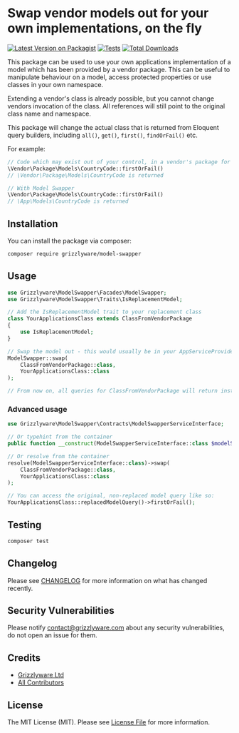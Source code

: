# Swap vendor models out for your own implementations, on the fly

[![Latest Version on Packagist](https://img.shields.io/packagist/v/grizzlyware/model-swapper.svg?style=flat-square)](https://packagist.org/packages/grizzlyware/model-swapper)
[![Tests](https://github.com/grizzlyware/model-swapper/actions/workflows/run-tests.yml/badge.svg?branch=main)](https://github.com/grizzlyware/model-swapper/actions/workflows/run-tests.yml)
[![Total Downloads](https://img.shields.io/packagist/dt/grizzlyware/model-swapper.svg?style=flat-square)](https://packagist.org/packages/grizzlyware/model-swapper)

This package can be used to use your own applications implementation of a model which has been provided by a vendor package. This can be useful to manipulate behaviour on a model, access protected properties or use classes in your own namespace.

Extending a vendor's class is already possible, but you cannot change vendors invocation of the class. All references will still point to the original class name and namespace.

This package will change the actual class that is returned from Eloquent query builders, including `all()`, `get()`,  `first()`, `findOrFail()` etc.

For example:

```php
// Code which may exist out of your control, in a vendor's package for example
\Vendor\Package\Models\CountryCode::firstOrFail()
// \Vendor\Package\Models\CountryCode is returned

// With Model Swapper
\Vendor\Package\Models\CountryCode::firstOrFail()
// \App\Models\CountryCode is returned
```

## Installation

You can install the package via composer:

```bash
composer require grizzlyware/model-swapper
```

## Usage

```php
use Grizzlyware\ModelSwapper\Facades\ModelSwapper;
use Grizzlyware\ModelSwapper\Traits\IsReplacementModel;

// Add the IsReplacementModel trait to your replacement class
class YourApplicationsClass extends ClassFromVendorPackage
{
    use IsReplacementModel;
}

// Swap the model out - this would usually be in your AppServiceProvider, in the boot method.
ModelSwapper::swap(
    ClassFromVendorPackage::class,
    YourApplicationsClass::class
);

// From now on, all queries for ClassFromVendorPackage will return instances of YourApplicationsClass
```

### Advanced usage

```php
use Grizzlyware\ModelSwapper\Contracts\ModelSwapperServiceInterface;

// Or typehint from the container
public function __construct(ModelSwapperServiceInterface::class $modelSwapper)

// Or resolve from the container
resolve(ModelSwapperServiceInterface::class)->swap(
    ClassFromVendorPackage::class,
    YourApplicationsClass::class
);

// You can access the original, non-replaced model query like so:
YourApplicationsClass::replacedModelQuery()->firstOrFail();
```

## Testing

```bash
composer test
```

## Changelog

Please see [CHANGELOG](CHANGELOG.md) for more information on what has changed recently.

## Security Vulnerabilities

Please notify contact@grizzlyware.com about any security vulnerabilities, do not open an issue for them.

## Credits

- [Grizzlyware Ltd](https://github.com/grizzlyware)
- [All Contributors](../../contributors)

## License

The MIT License (MIT). Please see [License File](LICENSE.md) for more information.

